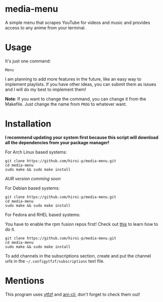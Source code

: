 # media-menu
A simple menu that scrapes YouTube for videos and music and provides access to any anime from your terminal.
# Usage
It's just one command:
```
Menu
```
I am planning to add more features in the future, like an easy way to implement playlists. If you have other ideas, you can submit them as issues and I will do my best to implement them!

**Note**: If you want to change the command, you can change it from the Makefile. Just change the name from ``` PROG ``` to whatever want.
# Installation
**I recommend updating your system first because this script will download all the dependencies from your package manager!**

For Arch Linux based systems:
``` 
git clone https://github.com/hiroi-p/media-menu.git
cd media-menu
sudo make && sudo make install 
```
*AUR version comming soon*

For Debian based systems:
```
git clone https://github.com/hiroi-p/media-menu.git
cd media-menu
sudo make && sudo make install 
```
For Fedora and RHEL based systems:

You have to enable the rpm fusion repos first! Check out [this](https://docs.fedoraproject.org/en-US/quick-docs/setup_rpmfusion/) to learn how to do it.
```
git clone https://github.com/hiroi-p/media-menu.git
cd media-menu
sudo make && sudo make install 
```
To add channels in the subscriptions section, create and put the channel urls in the ```~/.configytfzf/subscriptions``` text file.
# Mentions
This program uses [ytfzf](https://github.com/pystardust/ytfzf) and [ani-cli](https://github.com/pystardust/ani-cli), don't forget to check them out!
